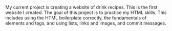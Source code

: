 My current project is creating a website of drink recipes. This is the first website I created.
The goal of this project is to practice my HTML skills. This includes using the HTML boilerplate correctly, the fundamentals of elements and tags, and using lists, links and images, and commit messages.